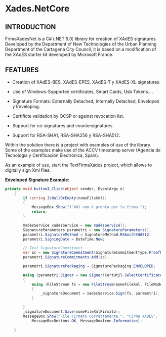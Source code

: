 Xades.NetCore
=============

 
INTRODUCTION
-------------
FirmaXadesNet is a C# (.NET 5.0) library for creation of XAdES signatures. Developed by the Department of New Technologies of the Urban Planning Department of the Cartagena City Council, it is based on a modification of the XAdES starter kit developed by Microsoft France.


FEATURES
--------

- Creation of XAdES-BES, XAdES-EPES, XAdES-T y XAdES-XL signatures.

- Use of Windows-Supported certificates, Smart Cards, Usb Tokens....

- Signature Formats: Externally Detached, Internally Detached, Enveloped y Enveloping.

- Certificte validation by OCSP or against revocation list.

- Support for co-signatures and countersignatures.

- Support for RSA-SHA1, RSA-SHA256 y RSA-SHA512.

Within the solution there is a project with examples of use of the library. Some of the examples make use of the ACCV timestamp server (Agencia de Tecnología y Certificación Electrónica, Spain).

As an example of use, start the TextFirmaXades project, which allows  to digitally sign Xml files.

**Enveloped Signature Example:**

```C#
private void button3_Click(object sender, EventArgs e)
    {
        if (string.IsNullOrEmpty(nomeFileXml))
        {
            MessageBox.Show("l'Xml non è pronto per la firma.");
            return;
        }

        XadesService xadesService = new XadesService();
        SignatureParameters parametri = new SignatureParameters();
        parametri.SignatureMethod = SignatureMethod.RSAwithSHA512;
        parametri.SigningDate = DateTime.Now;

        // Test SignatureCommitment
        var sc = new SignatureCommitment(SignatureCommitmentType.ProofOfOrigin);
        parametri.SignatureCommitments.Add(sc);

        parametri.SignaturePackaging = SignaturePackaging.ENVELOPED;

        using (parametri.Signer = new Signer(CertUtil.SelectCertificate()))
        {
            using (FileStream fs = new FileStream(nomeFileXml, FileMode.Open))
            {
                _signatureDocument = xadesService.Sign(fs, parametri);
            }

        }
        _signatureDocument.Save(nomeFileXmlFirmato);
        MessageBox.Show("File Firmato Correttamente.", "Firma XADES",
            MessageBoxButtons.OK, MessageBoxIcon.Information);
      
    }
```
